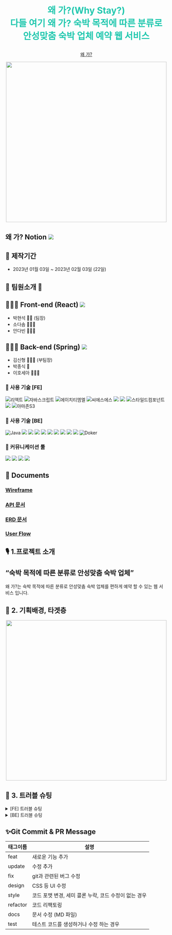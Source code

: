 


# **<p align="center"><span style="color:#23C8AF">왜 가?(Why Stay?) </br> 다들 여기 왜 가? 숙박 목적에 따른 분류로 안성맞춤 숙박 업체 예약 웹 서비스 </span></p>**


<p align="center"><a href="http://whystay.p-e.kr/">왜 가?</a></p>
<p align="center"><img src="https://user-images.githubusercontent.com/87220944/215426799-10b2114f-8015-489f-a306-08e2f11e2cac.jpg" height="500"></img></p>

<!-- <p align="center"><img src="https://user-images.githubusercontent.com/97425158/161680492-266f80e7-709d-41c5-82b0-eb025f387f9c.png"></p> -->

## 왜 가? Notion <a href="https://www.notion.so/codestates/4c3677a8279641e494589b0e30ebefa2"><img src="https://img.shields.io/badge/Notion-000000?style=flat&logo=Notion&logoColor=white&link=https://available-parent-09c.notion.site/12-aac1c51225424d16bda9bcce1bdb2360"></a>

<!--
## 🎤 발표영상


[Link](https://youtu.be/BnkJpTD9A_A)

## ❌ NG영상

[Link](https://youtu.be/Z31z7tlamdA)
-->

## 📅 제작기간 

* 2023년 01월 03일 ~ 2023년 02월 03일 (22일)

## 💃 팀원소개 🕺

## 👨🏻‍💻 Front-end (React) <a href="https://github.com/codestates-seb/seb41_main_016"><img src="https://img.shields.io/badge/GitHub-000000?style=flat&logo=GitHub&logoColor=white&link=https://github.com/spacejay1007/plogging_FE"/></a>

  * 박현석 🤵🏻 (팀장)
  * 소다솜 👩🏻‍⚖️
  * 안다빈 👩🏻‍🎓

## 🧑🏽‍💻 Back-end (Spring) <a href="https://github.com/codestates-seb/seb41_main_016"><img src="https://img.shields.io/badge/GitHub-000000?style=flat&logo=GitHub&logoColor=white&link=https://github.com/spacejay1007/plogging_FE"/></a>

  * 김신형 👨🏼‍⚕️ (부팀장)
  * 박종식 🤵
  * 이호세아 🤵🏻‍♂️

### 🔧 사용 기술 [FE]

![리액트](https://user-images.githubusercontent.com/97425158/161745107-cc062718-9c52-4446-8f14-9faba0b9dea7.svg)
![자바스크립트](https://user-images.githubusercontent.com/97425158/161745127-a3fa5ed0-ceb6-427a-94d1-834d762fd3b4.svg)
![에이치티엠엘](https://user-images.githubusercontent.com/97425158/161745161-566f015b-0ec2-4bba-82aa-f3bb7498bdd7.svg)
![씨에스에스](https://user-images.githubusercontent.com/97425158/161745198-92ff3896-7ce0-4946-a8b4-e6d23223eb3b.svg)
<img src="https://img.shields.io/badge/redux toolkit-764ABC?style=for-the-badge&logo=redux&logoColor=white">
<img src="https://img.shields.io/badge/Axios-5A29E4?style=for-the-badge&logo=Axios&logoColor=white">
![스타일드컴포넌트](https://user-images.githubusercontent.com/97425158/161745269-27a8a71d-788d-4bdf-97e8-f86c97b224a9.svg)
<img src="https://img.shields.io/badge/ReactQuery-FF4154?style=for-the-badge&logo=ReactQuery&logoColor=white"> 
![아마존S3](https://user-images.githubusercontent.com/97425158/161744999-3ae8a4d1-48d8-41fc-af06-c601f6e1fc4d.svg)

### 🔧 사용 기술 [BE]

![Java](https://img.shields.io/badge/Java-FAB040?style=for-the-badge&logo=Java&logoColor=white)
<img src="https://img.shields.io/badge/Spring Boot-6DB33F?style=for-the-badge&logo=Spring Boot&logoColor=white">
<img src="https://img.shields.io/badge/Spring Security-6DB33F?style=for-the-badge&logo=Spring Security&logoColor=white">
<img src="https://img.shields.io/badge/Spring Data Jpa-6DB33F?style=for-the-badge&logo=Spring Data Jpa&logoColor=white">
<img src="https://img.shields.io/badge/JWT-000?style=for-the-badge&logo=JSON Web Tokens&logoColor=white">
<img src="https://img.shields.io/badge/Gradle-02303A?style=for-the-badge&logo=Gradle&logoColor=white">
<img src="https://img.shields.io/badge/Mysql-4479A1?style=for-the-badge&logo=Mysql&logoColor=white">
<img src="https://img.shields.io/badge/Oauth2-EB5424?style=for-the-badge&logo=Oauth2&logoColor=white">
<img src="https://img.shields.io/badge/Redis-DC382D?style=for-the-badge&logo=Redis&logoColor=white">
<img src="https://img.shields.io/badge/KakaoApi-FFCD00?style=for-the-badge&logo=Kakao&logoColor=white">
![Doker](https://img.shields.io/badge/Doker-2496ED?style=for-the-badge&logo=Doker&logoColor=white)

### 💬 커뮤니케이션 툴
<img src="https://img.shields.io/badge/Notion-000?style=for-the-badge&logo=Notion&logoColor=white">
<img src="https://img.shields.io/badge/Github-181717?style=for-the-badge&logo=Github&logoColor=white">
<img src="https://img.shields.io/badge/Zoom-2D8CFF?style=for-the-badge&logo=Zoom&logoColor=white">
<img src="https://img.shields.io/badge/KakaoTalk-FFCD00?style=for-the-badge&logo=KakaoTalk&logoColor=white">

## :memo: Documents

### [Wireframe](https://www.figma.com/file/1cfLhR4bTZjLF0TCvyxRvu/%EC%99%9C-%EA%B0%80%3F-%EC%99%80%EC%9D%B4%EC%96%B4-%ED%94%84%EB%A0%88%EC%9E%84?node-id=0%3A1&t=REqGYbahDxx1sFqV-0)
### [API 문서](https://docs.google.com/spreadsheets/d/11ZGZmSvQhXmmyDvuwsq3To9oi-dqYWig91WYJ3FWNEE/edit#gid=0)
### [ERD 문서](https://www.erdcloud.com/d/wDNDAQ5txFPMQJZyH)
### [User Flow](https://www.figma.com/file/LjdLO9J56ZdjRkwh7gQOiw/User-Flow?node-id=0%3A1&t=wInAxC7ZqAiEOZkd-0)



## 🎙 **1.프로젝트 소개**
## “숙박 목적에 따른 분류로 안성맞춤 숙박 업체”

왜 가?는 숙박 목적에 따른 분류로 안성맞춤 숙박 업체를 편하게 예약 할 수 있는 웹 서비스 입니다.

## 🎯 **2. 기획배경, 타겟층**
<p align="center"><img src="https://user-images.githubusercontent.com/87220944/215425223-355e3514-5556-4f6a-9b30-ea4d03a7cd83.png" height="500"></img></p>


## 🧐 **3. 트러블 슈팅**
<details>
<summary>[FE] 트러블 슈팅</summary>
<div markdown="1">

  https://www.notion.so/codestates/FE-41d53ed73a124065be284926dd0d3f2d

</div>
</details>

<details>
<summary>[BE] 트러블 슈팅</summary>
<div markdown="1">

  https://www.notion.so/codestates/BE-d3caacd76e074235960543cd7c5e42af

</div>
</details>

## ✨Git Commit & PR Message

| 태그이름 | 설명                                                  |
| -------- | ----------------------------------------------------- |
| feat     | 새로운 기능 추가                                      |
| update     | 수정 추가                                      |
| fix      | git과 관련된 버그 수정                                             |
| design   | CSS 등 UI 수정                                 |
| style    | 코드 포맷 변경, 세미 콜론 누락, 코드 수정이 없는 경우 |
| refactor | 코드 리팩토링                                         |
| docs     | 문서 수정 (MD 파일)                                   |
| test     | 테스트 코드를 생성하거나 수정 하는 경우               |

